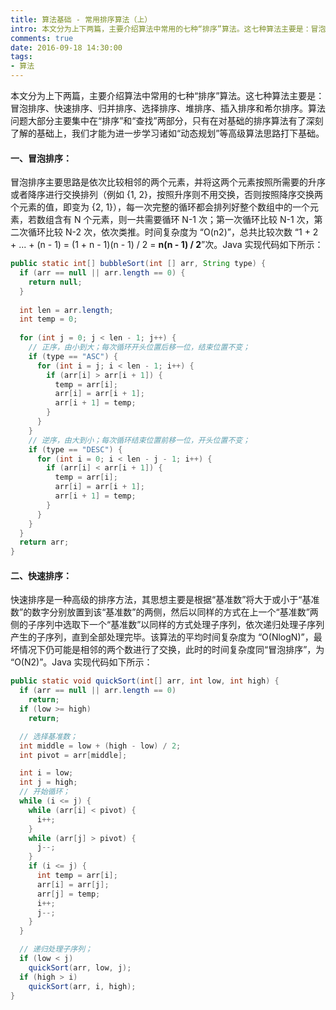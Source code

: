 ```yaml
---
title: 算法基础 - 常用排序算法（上）
intro: 本文分为上下两篇，主要介绍算法中常用的七种“排序”算法。这七种算法主要是：冒泡排序、快速排序、归并排序、选择排序、堆排序、插入排序和希尔排序。算法问题大部分主要集中在“排序”和“查找”两部分，只有在对基础的排序算法有了深刻了解的基础上，我们才能为进一步学习诸如“动态规划”等高级算法思路打下基础。
comments: true
date: 2016-09-18 14:30:00
tags:
- 算法
---
```


本文分为上下两篇，主要介绍算法中常用的七种“排序”算法。这七种算法主要是：冒泡排序、快速排序、归并排序、选择排序、堆排序、插入排序和希尔排序。算法问题大部分主要集中在“排序”和“查找”两部分，只有在对基础的排序算法有了深刻了解的基础上，我们才能为进一步学习诸如“动态规划”等高级算法思路打下基础。

#### 一、冒泡排序：

冒泡排序主要思路是依次比较相邻的两个元素，并将这两个元素按照所需要的升序或者降序进行交换排列（例如 {1, 2}，按照升序则不用交换，否则按照降序交换两个元素的值，即变为 {2, 1}），每一次完整的循环都会排列好整个数组中的一个元素，若数组含有 N 个元素，则一共需要循环 N-1 次；第一次循环比较 N-1 次，第二次循环比较 N-2 次，依次类推。时间复杂度为 “O(n2)”，总共比较次数 “1 + 2 + ... + (n - 1) = (1 + n - 1)(n - 1) / 2 = **n(n - 1) / 2**”次。Java 实现代码如下所示：


```java
public static int[] bubbleSort(int [] arr, String type) {
  if (arr == null || arr.length == 0) {
    return null; 
  }
		
  int len = arr.length;
  int temp = 0;
		
  for (int j = 0; j < len - 1; j++) {
    // 正序，由小到大；每次循环开头位置后移一位，结束位置不变；
    if (type == "ASC") {
      for (int i = j; i < len - 1; i++) {		
        if (arr[i] > arr[i + 1]) {
          temp = arr[i];
          arr[i] = arr[i + 1];
          arr[i + 1] = temp;
        }
      }
    }
    // 逆序，由大到小；每次循环结束位置前移一位，开头位置不变；
    if (type == "DESC") {
      for (int i = 0; i < len - j - 1; i++) {		
        if (arr[i] < arr[i + 1]) {
          temp = arr[i];
          arr[i] = arr[i + 1];
          arr[i + 1] = temp;
        }
      }
    }
  }	
  return arr;
}
```

#### 二、快速排序：

快速排序是一种高级的排序方法，其思想主要是根据“基准数”将大于或小于“基准数”的数字分别放置到该“基准数”的两侧，然后以同样的方式在上一个“基准数”两侧的子序列中选取下一个“基准数”以同样的方式处理子序列，依次递归处理子序列产生的子序列，直到全部处理完毕。该算法的平均时间复杂度为 “O(NlogN)”，最坏情况下仍可能是相邻的两个数进行了交换，此时的时间复杂度同“冒泡排序”，为 “O(N2)”。Java 实现代码如下所示：


```java
public static void quickSort(int[] arr, int low, int high) {
  if (arr == null || arr.length == 0)
    return;
  if (low >= high)
    return;

  // 选择基准数；
  int middle = low + (high - low) / 2;
  int pivot = arr[middle];

  int i = low;
  int j = high;
  // 开始循环；
  while (i <= j) {
    while (arr[i] < pivot) {
      i++;
    }
    while (arr[j] > pivot) {
      j--;
    }
    if (i <= j) {
      int temp = arr[i];
      arr[i] = arr[j];
      arr[j] = temp;
      i++;
      j--;
    }
  }

  // 递归处理子序列；
  if (low < j)
    quickSort(arr, low, j);
  if (high > i)
    quickSort(arr, i, high);
}
```

